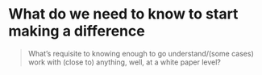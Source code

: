 # What do we need to know to start making a difference
> What’s requisite to knowing enough to go understand/(some cases) work with (close to) anything, well, at a white paper level?
